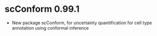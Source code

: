 # scConform 0.99.1

* New package scConform, for uncertainty quantification for cell type annotation
  using conformal inference
